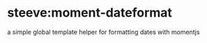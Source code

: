 steeve:moment-dateformat
=========================
a simple global template helper for formatting dates with momentjs